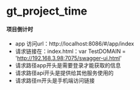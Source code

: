 # gt_project_time

#### 项目倒计时
- app 访问url：http://localhost:8086/#/app/index
- 请求链接在：index.html：var TestDOMAIN = 'http://192.168.3.98:7075/swagger-ui.html' 
- 请求路径app开头是需要登录才能获取的信息
- 请求路径api开头是提供给其他服务使用的
- 请求路径m开头是手机端访问链接
